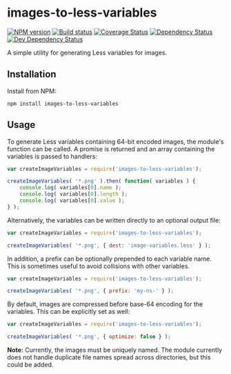 # images-to-less-variables
[![NPM version][npm-image]][npm-url]
[![Build status][ci-image]][ci-url]
[![Coverage Status][coverage-image]][coverage-url]
[![Dependency Status][dependencies-image]][dependencies-url]
[![Dev Dependency Status][dev-dependencies-image]][dev-dependencies-url]

A simple utility for generating Less variables for images.

## Installation

Install from NPM:
```shell
npm install images-to-less-variables
```

## Usage

To generate Less variables containing 64-bit encoded images, the module's function can be called. A promise is returned and an array containing the variables is passed to handlers:

```javascript
var createImageVariables = require('images-to-less-variables');

createImageVariables( '*.png' ).then( function( variables ) {
	console.log( variables[0].name );
	console.log( variables[0].length );
	console.log( variables[0].value );
} );
```

Alternatively, the variables can be written directly to an optional output file:

```javascript
var createImageVariables = require('images-to-less-variables');

createImageVariables( '*.png', { dest: 'image-variables.less' } );
```

In addition, a prefix can be optionally prepended to each variable name. This is sometimes useful to avoid collisions with other variables.

```javascript
var createImageVariables = require('images-to-less-variables');

createImageVariables( '*.png', { prefix: 'my-ns-' } );
```

By default, images are compressed before base-64 encoding for the variables.  This can be explicitly set as well:

```javascript
var createImageVariables = require('images-to-less-variables');

createImageVariables( '*.png', { optimize: false } );
```

**Note:** Currently, the images must be uniquely named.  The module currently does not handle duplicate file names spread across directories, but this could be added.


[npm-url]: https://www.npmjs.org/package/images-to-less-variables
[npm-image]: https://badge.fury.io/js/images-to-less-variables.png
[ci-image]: https://travis-ci.org/Brightspace/images-to-less-variables.svg?branch=master
[ci-url]: https://travis-ci.org/Brightspace/images-to-less-variables
[coverage-image]: https://coveralls.io/repos/Brightspace/images-to-less-variables/badge.png?branch=master
[coverage-url]: https://coveralls.io/r/Brightspace/images-to-less-variables?branch=master
[dependencies-url]: https://david-dm.org/brightspace/images-to-less-variables
[dependencies-image]: https://david-dm.org/brightspace/images-to-less-variables.png
[dev-dependencies-url]: https://david-dm.org/brightspace/images-to-less-variables#info=devDependencies
[dev-dependencies-image]: https://david-dm.org/brightspace/images-to-less-variables/dev-status.png
